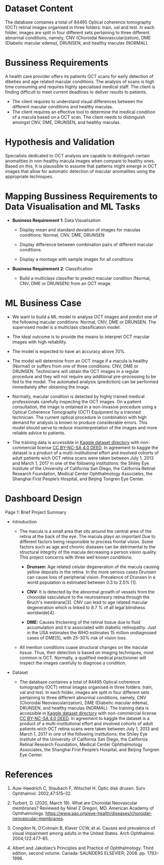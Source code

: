 # Dataset Content

The database containes a total of 84495 Optical coherence tomography (OCT) retinal images organised in three folders: train, val and test. In each folder, images are split in four different sets pertaining to three different abnormal conditions, namely, CNV (Choroidal Neovascularization), DME (Diabetic macular edema), DRUNSEN, and healthy maculas (NORMAL).

# Bussiness Requirements

A health care provider offers its patients OCT scans for early detection of dibeties and age related macular conditions. The analysis of scans is high time consuming and requires highly specialised medical staff. The client is finding difficult to meet current deadlines to deliver results to patients.

- The client requires to understand visual differences between the different macular conditions and healthy maculas.
- The client requires an effective tool to determine the medical condition of a macula based on a OCT scan. The client needs to distinguish amongst CNV, DME, DRUNSEN, and healthy maculas.

# Hypothesis and Validation

Specialists dedicated to OCT analysis are capable to distinguish certain anomalities in non-healthy macula images when compare to healthy ones. Based on this, It is plaussible to assume that patterns might emerge in OCT images that allow for automatic detection of macular anomalities using the appropriate techniques.

# Mapping Bussiness Requirements to Data Visualisation and ML Tasks

* **Business Requirement 1**: Data Visualisation

    - Display mean and standard deviation of images for maculas conditions: Normal, CNV, DME, DRUNSEN

    - Display difference between combination pairs of different macular conditions.

    - Display a montage with sample images for all conditions

* **Business Requirement 2**: Classification

    - Build a multiclass classifier to predict macular condition (Normal, CNV, DME or DRUNSEN) from an OCT image.

# ML Business Case

* We want to build a ML model to analyse OCT images and predict one of the following macular conditions: Normal, CNV, DME or DRUNSEN. The supervised model is a multiclass classification model.

* The ideal outcome is to provide the means to interpret OCT macular images with high reliability.

* The model is expected to have an accuracy above 70%.

* The model will determine from an OCT image if a macula is healthy (Normal) or suffers from one of three conditions: CNV, DME or DRUNSEN. Technicians will obtain the OCT images in a regular procedure and they will not require any additional pre-processing to be fed to the model. The automated analysis (prediction) can be performed immediately after obtaining the image.

* Normally, macular condition is detected by highly trained medical professionals carefully inspecting the OCT images. On a patient consultation, the image is ontained in a non-invasive procedure using a Optical Coherence Tomography (OCT) Equipment by a trainned technician. The current optical procedure in combination with high demand for analysis is known to produce considerable errors. This model should serve to reduce misinterpretation of the images and more reliable advice to patients.

* The training data is accessible in [Kaggle dataset directory](https://www.kaggle.com/datasets/paultimothymooney/kermany2018/data) with non-commercial license [CC BY-NC-SA 4.0 DEED](https://creativecommons.org/licenses/by-nc-sa/4.0/). In agreement to kaggle the dataset is a product of a multi-institutional effort and involved cohorts of adult patients wich OCT retina scans were taken between July 1, 2013 and March 1, 2017 in one of the following institutions: the Shiley Eye Institute of the University of California San Diego, the California Retinal Research Foundation, Medical Center Ophthalmology Associates, the Shanghai First People’s Hospital, and Beijing Tongren Eye Center.

# Dashboard Design

Page 1: Brief Project Summary

* Introduction

    - The macula is a small area that sits around the central area of the retina at the back of the eye. The macula plays an important  Due to different factors being responsible to process frontal vision. Some factors such as age and chronic diseases can be detrimental to the structural integrity of the macula decreasing a person vision quality. This project concerns with three well known conditions:

        * **Drunsen:** Age related celular degeneration of the macula causing yellow deposits in the retina. In the more serious cases Drunsen can cause loss of peripherial vision. Prevalence of Drunsen in a world population is estimated between 0.3 to 2.5% [1].

        * **CNV:**  It is detected by the abnormal growth of vessels from the choroidal vasculature to the neurosensory retina through the Bruch's membrane[3]. CNV can lead to age related macular degeneration which is linked to 8.7 % of all legal blindness worldwide[4].

        * **DME:** Causes thickening of the retinal tissue due to fluid accumulation and it is associated with diabetic retinopathy. Just in the USA estimates the WHO estimates 15 million undiagnosed cases of DME[5], with 25-30% risk of vision loss. 
    
    - All mention conditions cuase structural changes on the macular tissue. Thus, their detection is based on imaging techniques, most common is OCT. Normally, a qualified medical practisioner will inspect the images carefully to diagnose a condition.


* Dataset

    - The database containes a total of 84495 Optical coherence tomography (OCT) retinal images organised in three folders: train, val and test. In each folder, images are split in four different sets pertaining to three different abnormal conditions, namely, CNV (Choroidal Neovascularization), DME (Diabetic macular edema), DRUNSEN, and healthy maculas (NORMAL). The training data is accessible in [Kaggle dataset directory](https://www.kaggle.com/datasets/paultimothymooney/kermany2018/data) with non-commercial license [CC BY-NC-SA 4.0 DEED](https://creativecommons.org/licenses/by-nc-sa/4.0/). In agreement to kaggle the dataset is a product of a multi-institutional effort and involved cohorts of adult patients wich OCT retina scans were taken between July 1, 2013 and March 1, 2017 in one of the following institutions: the Shiley Eye Institute of the University of California San Diego, the California Retinal Research Foundation, Medical Center Ophthalmology Associates, the Shanghai First People’s Hospital, and Beijing Tongren Eye Center.


# References

1. Auw-Haedrich C, Staubach F, Witschel H. Optic disk drusen. Surv Ophthalmol. 2002;47:515–32.

2. Turbert, D. (2020, March 18). What are Choroidal Neovascular membranes? Reviewed by Ninel Z Gregori, MD. American Academy of Ophthalmology. https://www.aao.org/eye-health/diseases/choroidal-neovascular-membranes.

3. Congdon N, O’Colmain B, Klaver CCW, et al. Causes and prevalence of visual impairment among adults in the United States. Arch Ophthalmol. 2004;122:477–85.

4. Albert and Jakobiec’s Principles and Practice of Ophthalmology. Third edition, second volume. Canada: SAUNDERS ELSEVIER; 2008. pp. 1793–1996. 